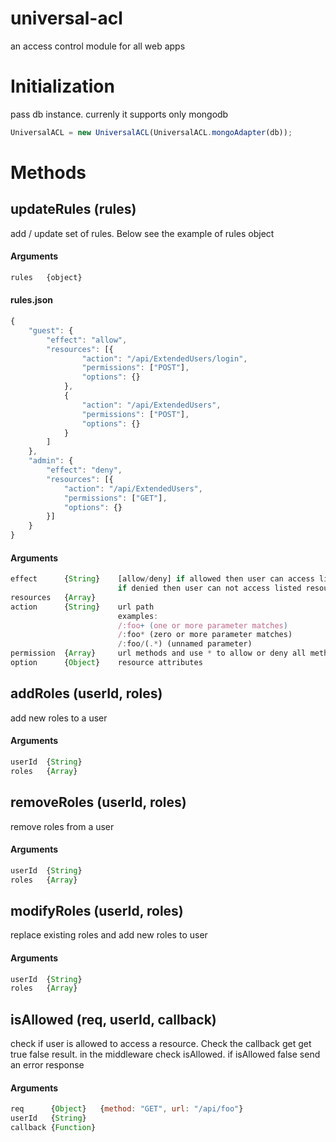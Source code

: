 # universal-acl
an access control module for all web apps

# Initialization
pass db instance. currenly it supports only mongodb
```javascript
UniversalACL = new UniversalACL(UniversalACL.mongoAdapter(db));
```

# Methods
## updateRules (rules)
add / update set of rules. Below see the example of rules object 
#### Arguments
```javascript
rules   {object}
```
#### rules.json
```javascript
{
    "guest": {
        "effect": "allow",
        "resources": [{
                "action": "/api/ExtendedUsers/login",
                "permissions": ["POST"],
                "options": {}
            },
            {
                "action": "/api/ExtendedUsers",
                "permissions": ["POST"],
                "options": {}
            }
        ]
    },
    "admin": {
        "effect": "deny",
        "resources": [{
            "action": "/api/ExtendedUsers",
            "permissions": ["GET"],
            "options": {}
        }]
    }
}
```
#### Arguments
```javascript
effect      {String}    [allow/deny] if allowed then user can access listed resources.
                        if denied then user can not access listed resources.
resources   {Array}
action      {String}    url path
                        examples: 
                        /:foo+ (one or more parameter matches)
                        /:foo* (zero or more parameter matches)
                        /:foo/(.*) (unnamed parameter)
permission  {Array}     url methods and use * to allow or deny all methods
option      {Object}    resource attributes
```

## addRoles (userId, roles) 
add new roles to a user
#### Arguments
```javascript
userId  {String}
roles   {Array}
```

## removeRoles (userId, roles)
remove roles from a user
#### Arguments
```javascript
userId  {String}
roles   {Array}
```

## modifyRoles (userId, roles)
replace existing roles and add new roles to user
#### Arguments
```javascript
userId  {String}
roles   {Array}
```

## isAllowed (req, userId, callback)
check if user is allowed to access a resource. Check the callback get get true false result. in the middleware check isAllowed. if isAllowed false send an error response
#### Arguments
```javascript
req      {Object}   {method: "GET", url: "/api/foo"}
userId   {String}
callback {Function}
```
